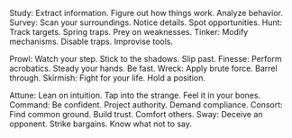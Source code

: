 Study: Extract information. Figure out how things work. Analyze behavior.
Survey: Scan your surroundings. Notice details. Spot opportunities.
Hunt: Track targets. Spring traps. Prey on weaknesses.
Tinker: Modify mechanisms. Disable traps. Improvise tools.

Prowl: Watch your step. Stick to the shadows. Slip past.
Finesse: Perform acrobatics. Steady your hands. Be fast.
Wreck: Apply brute force. Barrel through.
Skirmish: Fight for your life. Hold a position.

Attune: Lean on intuition. Tap into the strange. Feel it in your bones.
Command: Be confident. Project authority. Demand compliance.
Consort: Find common ground. Build trust. Comfort others.
Sway: Deceive an opponent. Strike bargains. Know what not to say.